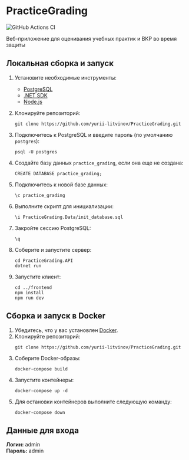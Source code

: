 # PracticeGrading

![GitHub Actions CI](https://github.com/yurii-litvinov/PracticeGrading/actions/workflows/ci.yml/badge.svg)

Веб-приложение для оценивания учебных практик и ВКР во время защиты

## Локальная сборка и запуск

1. Установите необходимые инструменты:
    * [PostgreSQL](https://www.postgresql.org/download/)
    * [.NET SDK](https://dotnet.microsoft.com/en-us/download/dotnet)
    * [Node.js](https://nodejs.org)
2. Клонируйте репозиторий:
   ```shell
   git clone https://github.com/yurii-litvinov/PracticeGrading.git
   ```
   
3. Подключитесь к PostgreSQL и введите пароль (по умолчанию `postgres`):
   ```shell
   psql -U postgres
   ```
4. Создайте базу данных `practice_grading`, если она еще не создана:
   ```shell
   CREATE DATABASE practice_grading;
   ```
5. Подключитесь к новой базе данных:
   ```shell
   \c practice_grading
   ```
6. Выполните скрипт для инициализации:
   ```shell
   \i PracticeGrading.Data/init_database.sql
   ```
7. Закройте сессию PostgreSQL:
   ```shell
   \q
   ```
8. Соберите и запустите сервер:
   ```shell
   cd PracticeGrading.API
   dotnet run
   ```
9. Запустите клиент:
   ```shell
   cd ../frontend
   npm install
   npm run dev
   ```
   
## Сборка и запуск в Docker
1. Убедитесь, что у вас установлен [Docker](https://www.docker.com).
2. Клонируйте репозиторий:
   ```shell
   git clone https://github.com/yurii-litvinov/PracticeGrading.git
   ```
3. Соберите Docker-образы:
   ```shell
   docker-compose build
   ```
4. Запустите контейнеры:
   ```shell
   docker-compose up -d
   ```
5. Для остановки контейнеров выполните следующую команду:
   ```shell
   docker-compose down
   ```

## Данные для входа

**Логин:** admin  
**Пароль:** admin